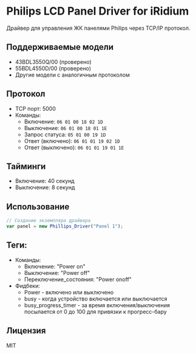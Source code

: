 # Philips LCD Panel Driver for iRidium

Драйвер для управления ЖК панелями Philips через TCP/IP протокол.

## Поддерживаемые модели
- 43BDL3550Q/00 (проверено)
- 55BDL4550D/00 (проверено)
- Другие модели с аналогичным протоколом

## Протокол
- TCP порт: 5000
- Команды:
  - Включение: `06 01 00 18 02 1D`
  - Выключение: `06 01 00 18 01 1E`
  - Запрос статуса: `05 01 00 19 1D`
  - Ответ (включено): `06 01 01 19 02 1D`
  - Ответ (выключено): `06 01 01 19 01 1E`

## Тайминги
- Включение: 40 секунд
- Выключение: 8 секунд

## Использование
```javascript
// Создание экземпляра драйвера
var panel = new Phillips_Driver("Panel 1");
```

## Теги:
- Команды:
  - Включение: "Power on"
  - Выключение: "Power off"
  - Переключение_состояния: "Power onoff"
- Фидбеки:
  - Power - включено или выключено
  - busy - когда устройство включается или выключается
  - busy_progress_timer - за время включения/выключения посылается от 0 до 100 для привязки к прогресс-бару

## Лицензия
MIT 